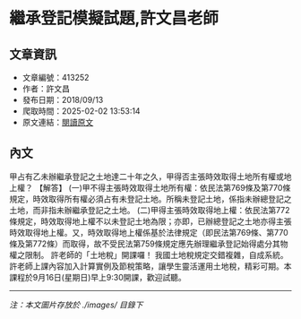 # 繼承登記模擬試題,許文昌老師

## 文章資訊
- 文章編號：413252
- 作者：許文昌
- 發布日期：2018/09/13
- 爬取時間：2025-02-02 13:53:14
- 原文連結：[閱讀原文](https://real-estate.get.com.tw/Columns/detail.aspx?no=413252)

## 內文
甲占有乙未辦繼承登記之土地達二十年之久，甲得否主張時效取得土地所有權或地上權？
【解答】
(一)甲不得主張時效取得土地所有權：依民法第769條及第770條規定，時效取得所有權必須占有未登記土地。所稱未登記土地，係指未辦總登記之土地，而非指未辦繼承登記之土地。
(二)甲得主張時效取得地上權：依民法第772條規定，時效取得地上權不以未登記土地為限；亦即，已辦總登記之土地亦得主張時效取得地上權。又，時效取得地上權係基於法律規定（即民法第769條、第770條及第772條）而取得，故不受民法第759條規定應先辦理繼承登記始得處分其物權之限制。
許老師的「土地稅」開課囉！
我國土地稅規定交錯複雜，自成系統。許老師上課內容加入計算實例及節稅策略，讓學生靈活運用土地稅，精彩可期。本課程於9月16日(星期日)早上9:30開課，歡迎試聽。

---
*注：本文圖片存放於 ./images/ 目錄下*
